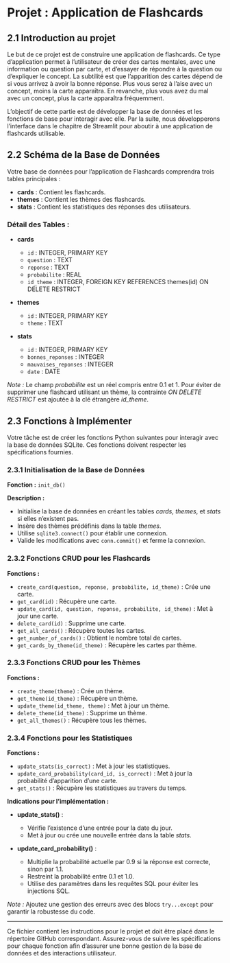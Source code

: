 # Projet : Application de Flashcards

## 2.1 Introduction au projet
Le but de ce projet est de construire une application de flashcards. Ce type d’application permet à l’utilisateur de créer des cartes mentales, avec une information ou question par carte, et d’essayer de répondre à la question ou d’expliquer le concept. La subtilité est que l’apparition des cartes dépend de si vous arrivez à avoir la bonne réponse. Plus vous serez à l’aise avec un concept, moins la carte apparaîtra. En revanche, plus vous avez du mal avec un concept, plus la carte apparaîtra fréquemment.

L’objectif de cette partie est de développer la base de données et les fonctions de base pour interagir avec elle. Par la suite, nous développerons l’interface dans le chapitre de Streamlit pour aboutir à une application de flashcards utilisable.

## 2.2 Schéma de la Base de Données
Votre base de données pour l’application de Flashcards comprendra trois tables principales :

- **cards** : Contient les flashcards.
- **themes** : Contient les thèmes des flashcards.
- **stats** : Contient les statistiques des réponses des utilisateurs.

### Détail des Tables :

- **cards**
  - `id` : INTEGER, PRIMARY KEY
  - `question` : TEXT
  - `reponse` : TEXT
  - `probabilite` : REAL
  - `id_theme` : INTEGER, FOREIGN KEY REFERENCES themes(id) ON DELETE RESTRICT

- **themes**
  - `id` : INTEGER, PRIMARY KEY
  - `theme` : TEXT

- **stats**
  - `id` : INTEGER, PRIMARY KEY
  - `bonnes_reponses` : INTEGER
  - `mauvaises_reponses` : INTEGER
  - `date` : DATE

*Note :* Le champ *probabilite* est un réel compris entre 0.1 et 1.
Pour éviter de supprimer une flashcard utilisant un thème, la contrainte *ON DELETE RESTRICT* est ajoutée à la clé étrangère *id_theme*.

## 2.3 Fonctions à Implémenter

Votre tâche est de créer les fonctions Python suivantes pour interagir avec la base de données SQLite. Ces fonctions doivent respecter les spécifications fournies.

### 2.3.1 Initialisation de la Base de Données

**Fonction :** `init_db()`

**Description :**
- Initialise la base de données en créant les tables *cards*, *themes*, et *stats* si elles n’existent pas.
- Insère des thèmes prédéfinis dans la table *themes*.
- Utilise `sqlite3.connect()` pour établir une connexion.
- Valide les modifications avec `conn.commit()` et ferme la connexion.

### 2.3.2 Fonctions CRUD pour les Flashcards

**Fonctions :**
- `create_card(question, reponse, probabilite, id_theme)` : Crée une carte.
- `get_card(id)` : Récupère une carte.
- `update_card(id, question, reponse, probabilite, id_theme)` : Met à jour une carte.
- `delete_card(id)` : Supprime une carte.
- `get_all_cards()` : Récupère toutes les cartes.
- `get_number_of_cards()` : Obtient le nombre total de cartes.
- `get_cards_by_theme(id_theme)` : Récupère les cartes par thème.

### 2.3.3 Fonctions CRUD pour les Thèmes

**Fonctions :**
- `create_theme(theme)` : Crée un thème.
- `get_theme(id_theme)` : Récupère un thème.
- `update_theme(id_theme, theme)` : Met à jour un thème.
- `delete_theme(id_theme)` : Supprime un thème.
- `get_all_themes()` : Récupère tous les thèmes.

### 2.3.4 Fonctions pour les Statistiques

**Fonctions :**
- `update_stats(is_correct)` : Met à jour les statistiques.
- `update_card_probability(card_id, is_correct)` : Met à jour la probabilité d’apparition d’une carte.
- `get_stats()` : Récupère les statistiques au travers du temps.

**Indications pour l’implémentation :**
- **update_stats()** :
  - Vérifie l’existence d’une entrée pour la date du jour.
  - Met à jour ou crée une nouvelle entrée dans la table *stats*.

- **update_card_probability()** :
  - Multiplie la probabilité actuelle par 0.9 si la réponse est correcte, sinon par 1.1.
  - Restreint la probabilité entre 0.1 et 1.0.
  - Utilise des paramètres dans les requêtes SQL pour éviter les injections SQL.

*Note :* Ajoutez une gestion des erreurs avec des blocs `try...except` pour garantir la robustesse du code.

---

Ce fichier contient les instructions pour le projet et doit être placé dans le répertoire GitHub correspondant. Assurez-vous de suivre les spécifications pour chaque fonction afin d’assurer une bonne gestion de la base de données et des interactions utilisateur.

